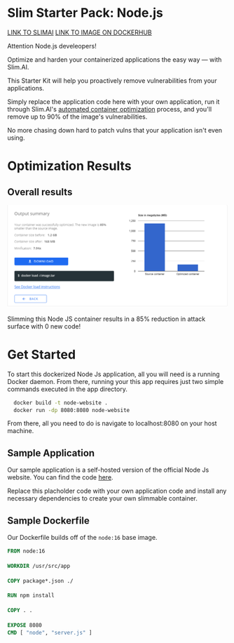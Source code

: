 # Slim Starter Pack: Node.js
[LINK TO SLIMAI](https://portal.slim.dev/home/profile/dockerhub%3A%2F%2Fdockerhub.public%2Flibrary%2Fnode%3Alatest)
[LINK TO IMAGE ON DOCKERHUB](https://hub.docker.com/_/node)

Attention Node.js develeopers! 

Optimize and harden your containerized applications the easy way — with Slim.AI. 

This Starter Kit will help you proactively remove vulnerabilities from your applications. 

Simply replace the application code here with your own application, run it through Slim.AI's [automated container optimization](https://www.slim.ai/docs/optimization) process, and you'll remove up to 90% of the image's vulnerabilities. 

No more chasing down hard to patch vulns that your application isn't even using. 

# Optimization Results


## Overall results
![Result of minify Node Js](results.png)

Slimming this Node JS container results in a 85% reduction in attack surface with 0 new code!


# Get Started
To start this dockerized Node Js application, all you will need is a running Docker daemon. From there, running your this app requires just two simple commands executed in the app directory.
  
```bash
  docker build -t node-website .
  docker run -dp 8080:8080 node-website
```

From there, all you need to do is navigate to localhost:8080 on your host machine. 

## Sample Application
Our sample application is a self-hosted version of the official Node Js website. You can find the code [here](https://github.com/nodejs/nodejs.org).


Replace this placholder code with your own application code and install any necessary dependencies to create your own slimmable container. 

## Sample Dockerfile
Our Dockerfile builds off of the `node:16` base image.
  
  ```Dockerfile
  FROM node:16

  WORKDIR /usr/src/app

  COPY package*.json ./

  RUN npm install

  COPY . .

  EXPOSE 8080
  CMD [ "node", "server.js" ]
  ```
